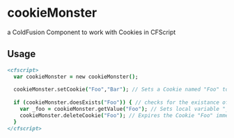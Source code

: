 cookieMonster
=============

a ColdFusion Component to work with Cookies in CFScript

Usage
-----
```cfc
<cfscript>
  var cookieMonster = new cookieMonster();
  
  cookieMonster.setCookie("Foo","Bar"); // Sets a Cookie named "Foo" to the value "Bar"
  
  if (cookieMonster.doesExists("Foo")) { // checks for the existance of a Cookie named Foo
    var _foo = cookieMonster.getValue("Foo"); // Sets local variable "_foo" to the value of "Bar"
    cookieMonster.deleteCookie("Foo"); // Expires the Cookie "Foo" immediately
  }
</cfscript>
```

